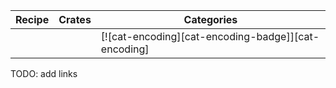 | Recipe | Crates | Categories |
|--------|--------|------------|
|  |  | [![cat-encoding][cat-encoding-badge]][cat-encoding] |

<div class="hidden">
TODO: add links
</div>
